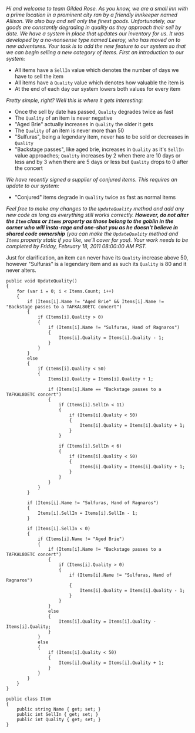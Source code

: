 *Hi and welcome to team Gilded Rose. As you know, we are a small inn with a prime location in a prominent city ran by a friendly innkeeper named Allison. We also buy and sell only the finest goods. Unfortunately, our goods are constantly degrading in quality as they approach their sell by date. We have a system in place that updates our inventory for us. It was developed by a no-nonsense type named Leeroy, who has moved on to new adventures. Your task is to add the new feature to our system so that we can begin selling a new category of items. First an introduction to our system:*

- All items have a `SellIn` value which denotes the number of days we have to sell the item
- All items have a `Quality` value which denotes how valuable the item is
- At the end of each day our system lowers both values for every item

*Pretty simple, right? Well this is where it gets interesting:*

- Once the sell by date has passed, `Quality` degrades twice as fast
- The `Quality` of an item is never negative
- "Aged Brie" actually increases in `Quality` the older it gets
- The `Quality` of an item is never more than 50
- "Sulfuras", being a legendary item, never has to be sold or decreases in `Quality`
- "Backstage passes", like aged brie, increases in `Quality` as it's `SellIn` value approaches; `Quality` increases by 2 when there are 10 days or less and by 3 when there are 5 days or less but `Quality` drops to 0 after the concert

*We have recently signed a supplier of conjured items. This requires an update to our system:*

- "Conjured" items degrade in `Quality` twice as fast as normal items

*Feel free to make any changes to the `UpdateQuality` method and add any new code as long as everything still works correctly. __However, do not alter the `Item` class or `Items` property as those belong to the goblin in the corner who will insta-rage and one-shot you as he doesn't believe in shared code ownership__ (you can make the `UpdateQuality` method and `Items` property static if you like, we'll cover for you). Your work needs to be completed by Friday, February 18, 2011 08:00:00 AM PST.*

Just for clarification, an item can never have its `Quality` increase above 50, however "Sulfuras" is a legendary item and as such its `Quality` is 80 and it never alters.

    public void UpdateQuality()
    {
        for (var i = 0; i < Items.Count; i++)
        {
            if (Items[i].Name != "Aged Brie" && Items[i].Name != "Backstage passes to a TAFKAL80ETC concert")
            {
                if (Items[i].Quality > 0)
                {
                    if (Items[i].Name != "Sulfuras, Hand of Ragnaros")
                    {
                        Items[i].Quality = Items[i].Quality - 1;
                    }
                }
            }
            else
            {
                if (Items[i].Quality < 50)
                {
                    Items[i].Quality = Items[i].Quality + 1;
                    
                    if (Items[i].Name == "Backstage passes to a TAFKAL80ETC concert")
                    {
                        if (Items[i].SellIn < 11)
                        {
                            if (Items[i].Quality < 50)
                            {
                                Items[i].Quality = Items[i].Quality + 1;
                            }
                        }
                        
                        if (Items[i].SellIn < 6)
                        {
                            if (Items[i].Quality < 50)
                            {
                                Items[i].Quality = Items[i].Quality + 1;
                            }
                        }
                    }
                }
            }
            
            if (Items[i].Name != "Sulfuras, Hand of Ragnaros")
            {
                Items[i].SellIn = Items[i].SellIn - 1;
            }
            
            if (Items[i].SellIn < 0)
            {
                if (Items[i].Name != "Aged Brie")
                {
                    if (Items[i].Name != "Backstage passes to a TAFKAL80ETC concert")
                    {
                        if (Items[i].Quality > 0)
                        {
                            if (Items[i].Name != "Sulfuras, Hand of Ragnaros")
                            {
                                Items[i].Quality = Items[i].Quality - 1;
                            }
                        }
                    }
                    else
                    {
                        Items[i].Quality = Items[i].Quality - Items[i].Quality;
                    }
                }
                else
                {
                    if (Items[i].Quality < 50)
                    {
                        Items[i].Quality = Items[i].Quality + 1;
                    }
                }
            }
        }
    }
    
    public class Item
    {
        public string Name { get; set; }
        public int SellIn { get; set; }
        public int Quality { get; set; }
    }

